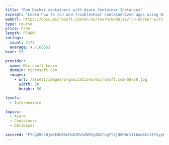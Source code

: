 ```yaml
---
title: "Run Docker containers with Azure Container Instances"
excerpt: "Learn how to run and troubleshoot containerized apps using Docker containers with Azure Container Instances."
webUrl: https://docs.microsoft.com/en-us/learn/modules/run-docker-with-azure-container-instances/
type: course
price: Free
length: PT48M
ratings:
  count: 7175
  average: 4.7166553
heat: 53

provider:
  name: Microsoft Learn
  domain: microsoft.com
  images:
    - url: /assets/images/organizations/microsoft.com-50x50.jpg
      width: 50
      height: 50

levels:
  - Intermediate

topics:
  - Azure
  - Containers
  - Databases

secured: "FYcq20CsOjmVE4OK5LHaOIMx5ZWV2y0D2/ogYt3jQ0OWrs1Ebew6CctEYsyp6qt0jL0RniN7as9etnxPdVyZq++mnPZSTTfAC5bNemXl89SiFJvpaKdeijcjjaJKRLorQm6PZNKhgLH/CsK29Y/Re8oVSUbmUE/gjw5PewBwibgbeBi63canGYXZNYjwCattJTDkwcb1mqAP85L+z1L+YR1B1i8nXbnSbP7rjDoPQ7yPFG8TIGZfnFn6t6kzd/dDBjC98ykUnz/GQ8a1PbzEu7MqR9+fFgHke6HmBmn3B+GkoVuWX8FiLWxWMMirU+ZN5VrCRlOvEUZWsp0QGGuc+mx/e4AyKcvvZJ3xIggl/zN1bdUy+UfzyHSSoD16MHRCiqCbwFRa/Eujh9J5dTqL0CRDQX3qXlB/nBiALk0Wgr8=;+56lNIwlhy8cuWQH1P3+/g=="
---
```


